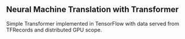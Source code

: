 ## Neural Machine Translation with Transformer 

Simple Transformer implemented in TensorFlow with data served from TFRecords and distributed GPU scope.
